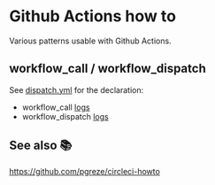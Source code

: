 # Github Actions how to

Various patterns usable with Github Actions.

## workflow_call / workflow_dispatch

See [dispatch.yml](.github/workflows/dispatch.yml) for the declaration:
- workflow_call [logs](https://github.com/pgreze/github-actions-howto/actions/runs/3709990301/jobs/6289106238)
- workflow_dispatch [logs](https://github.com/pgreze/github-actions-howto/actions/runs/3709991947/jobs/6289109355)

## See also 📚

https://github.com/pgreze/circleci-howto
